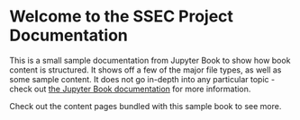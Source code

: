 # Welcome to the SSEC Project Documentation

This is a small sample documentation from Jupyter Book to show how book content
is structured. It shows off a few of the major file types, as well as some
sample content. It does not go in-depth into any particular topic - check out
[the Jupyter Book documentation](https://jupyterbook.org) for more information.

Check out the content pages bundled with this sample book to see more.

```{tableofcontents}

```
